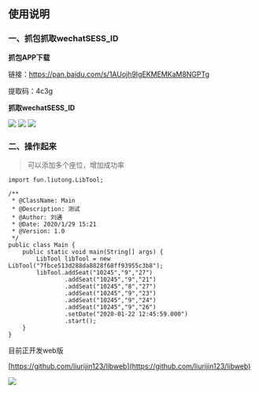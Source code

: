 ## 使用说明

### 一、抓包抓取wechatSESS_ID
**抓包APP下载**

链接：https://pan.baidu.com/s/1AUojh9IgEKMEMKaM8NGPTg 

提取码：4c3g 

**抓取wechatSESS_ID**

![](http://img.liutong.fun/QQ图片20200129200839.jpg)
![](http://img.liutong.fun/QQ图片20200129200854.jpg)
![](http://img.liutong.fun/QQ图片20200129200901.jpg)

### 二、操作起来
>可以添加多个座位，增加成功率
```
import fun.liutong.LibTool;

/**
 * @ClassName: Main
 * @Description: 测试
 * @Author: 刘通
 * @Date: 2020/1/29 15:21
 * @Version: 1.0
 */
public class Main {
    public static void main(String[] args) {
        LibTool libTool = new LibTool("7fbce513d288da8828f68ff93955c3b8");
        libTool.addSeat("10245","9","27")
                .addSeat("10245","9","21")
                .addSeat("10245","8","27")
                .addSeat("10245","9","23")
                .addSeat("10245","9","24")
                .addSeat("10245","9","26")
                .setDate("2020-01-22 12:45:59.000")
                .start();
    }
}

```

目前正开发web版

[https://github.com/liurijin123/libweb](https://github.com/liurijin123/libweb)

![](http://img.liutong.fun/QQ图片20200129203418.jpg)

